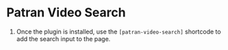 # Patran Video Search

1. Once the plugin is installed, use the `[patran-video-search]` shortcode to add the search input to the page.
